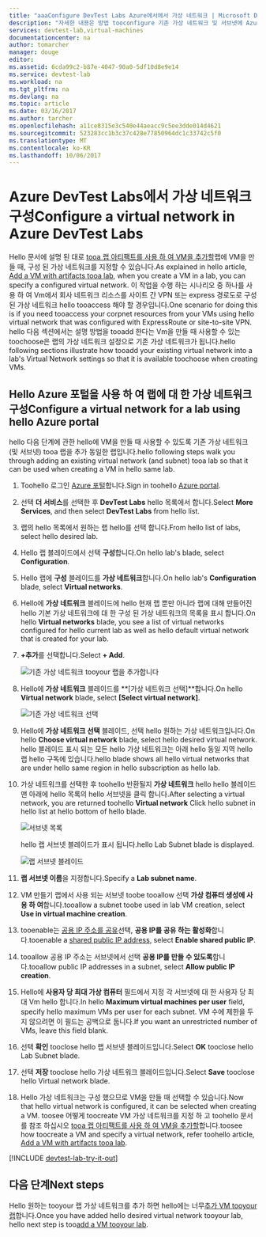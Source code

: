 ```yaml
---
title: "aaaConfigure DevTest Labs Azure에서에서 가상 네트워크 | Microsoft Docs"
description: "자세한 내용은 방법 tooconfigure 기존 가상 네트워크 및 서브넷에 Azure DevTest Labs를 사용 하 여 VM에서 사용 하 고"
services: devtest-lab,virtual-machines
documentationcenter: na
author: tomarcher
manager: douge
editor: 
ms.assetid: 6cda99c2-b87e-4047-90a0-5df10d8e9e14
ms.service: devtest-lab
ms.workload: na
ms.tgt_pltfrm: na
ms.devlang: na
ms.topic: article
ms.date: 03/16/2017
ms.author: tarcher
ms.openlocfilehash: a11ce8315e3c540e44aeacc9c5ee3dde014d4621
ms.sourcegitcommit: 523283cc1b3c37c428e77850964dc1c33742c5f0
ms.translationtype: MT
ms.contentlocale: ko-KR
ms.lasthandoff: 10/06/2017
---
```

# <a name="configure-a-virtual-network-in-azure-devtest-labs"></a><span data-ttu-id="e68fd-103">Azure DevTest Labs에서 가상 네트워크 구성</span><span class="sxs-lookup"><span data-stu-id="e68fd-103">Configure a virtual network in Azure DevTest Labs</span></span>
<span data-ttu-id="e68fd-104">Hello 문서에 설명 된 대로 [tooa 랩 아티팩트를 사용 하 여 VM을 추가할](devtest-lab-add-vm-with-artifacts.md)랩에 VM을 만들 때, 구성 된 가상 네트워크를 지정할 수 있습니다.</span><span class="sxs-lookup"><span data-stu-id="e68fd-104">As explained in hello article, [Add a VM with artifacts tooa lab](devtest-lab-add-vm-with-artifacts.md), when you create a VM in a lab, you can specify a configured virtual network.</span></span> <span data-ttu-id="e68fd-105">이 작업을 수행 하는 시나리오 중 하나를 사용 하 여 Vm에서 회사 네트워크 리소스를 사이트 간 VPN 또는 express 경로도로 구성 된 가상 네트워크 hello tooaccess 해야 할 경우입니다.</span><span class="sxs-lookup"><span data-stu-id="e68fd-105">One scenario for doing this is if you need tooaccess your corpnet resources from your VMs using hello virtual network that was configured with ExpressRoute or site-to-site VPN.</span></span> <span data-ttu-id="e68fd-106">hello 다음 섹션에서는 설명 방법을 tooadd 한다는 Vm을 만들 때 사용할 수 있는 toochoose은 랩의 가상 네트워크 설정으로 기존 가상 네트워크가 됩니다.</span><span class="sxs-lookup"><span data-stu-id="e68fd-106">hello following sections illustrate how tooadd your existing virtual network into a lab's Virtual Network settings so that it is available toochoose when creating VMs.</span></span>

## <a name="configure-a-virtual-network-for-a-lab-using-hello-azure-portal"></a><span data-ttu-id="e68fd-107">Hello Azure 포털을 사용 하 여 랩에 대 한 가상 네트워크 구성</span><span class="sxs-lookup"><span data-stu-id="e68fd-107">Configure a virtual network for a lab using hello Azure portal</span></span>
<span data-ttu-id="e68fd-108">hello 다음 단계에 관한 hello에 VM을 만들 때 사용할 수 있도록 기존 가상 네트워크 (및 서브넷) tooa 랩을 추가 동일한 랩입니다.</span><span class="sxs-lookup"><span data-stu-id="e68fd-108">hello following steps walk you through adding an existing virtual network (and subnet) tooa lab so that it can be used when creating a VM in hello same lab.</span></span> 

1. <span data-ttu-id="e68fd-109">Toohello 로그인 [Azure 포털](http://go.microsoft.com/fwlink/p/?LinkID=525040)합니다.</span><span class="sxs-lookup"><span data-stu-id="e68fd-109">Sign in toohello [Azure portal](http://go.microsoft.com/fwlink/p/?LinkID=525040).</span></span>
2. <span data-ttu-id="e68fd-110">선택 **더 서비스**를 선택한 후 **DevTest Labs** hello 목록에서 합니다.</span><span class="sxs-lookup"><span data-stu-id="e68fd-110">Select **More Services**, and then select **DevTest Labs** from hello list.</span></span>
3. <span data-ttu-id="e68fd-111">랩의 hello 목록에서 원하는 랩 hello를 선택 합니다.</span><span class="sxs-lookup"><span data-stu-id="e68fd-111">From hello list of labs, select hello desired lab.</span></span> 
4. <span data-ttu-id="e68fd-112">Hello 랩 블레이드에서 선택 **구성**합니다.</span><span class="sxs-lookup"><span data-stu-id="e68fd-112">On hello lab's blade, select **Configuration**.</span></span>
5. <span data-ttu-id="e68fd-113">Hello 랩에 **구성** 블레이드를 **가상 네트워크**합니다.</span><span class="sxs-lookup"><span data-stu-id="e68fd-113">On hello lab's **Configuration** blade, select **Virtual networks**.</span></span>
6. <span data-ttu-id="e68fd-114">Hello에 **가상 네트워크** 블레이드에 hello 현재 랩 뿐만 아니라 랩에 대해 만들어진 hello 기본 가상 네트워크에 대 한 구성 된 가상 네트워크의 목록을 표시 합니다.</span><span class="sxs-lookup"><span data-stu-id="e68fd-114">On hello **Virtual networks** blade, you see a list of virtual networks configured for hello current lab as well as hello default virtual network that is created for your lab.</span></span> 
7. <span data-ttu-id="e68fd-115">**+추가**를 선택합니다.</span><span class="sxs-lookup"><span data-stu-id="e68fd-115">Select **+ Add**.</span></span>
   
    ![기존 가상 네트워크 tooyour 랩을 추가합니다](./media/devtest-lab-configure-vnet/lab-settings-vnet-add.png)
8. <span data-ttu-id="e68fd-117">Hello에 **가상 네트워크** 블레이드를 **[가상 네트워크 선택]**합니다.</span><span class="sxs-lookup"><span data-stu-id="e68fd-117">On hello **Virtual network** blade, select **[Select virtual network]**.</span></span>
   
    ![기존 가상 네트워크 선택](./media/devtest-lab-configure-vnet/lab-settings-vnets-vnet1.png)
9. <span data-ttu-id="e68fd-119">Hello에 **가상 네트워크 선택** 블레이드, 선택 hello 원하는 가상 네트워크입니다.</span><span class="sxs-lookup"><span data-stu-id="e68fd-119">On hello **Choose virtual network** blade, select hello desired virtual network.</span></span> <span data-ttu-id="e68fd-120">hello 블레이드 표시 되는 모든 hello 가상 네트워크는 아래 hello 동일 지역 hello 랩 hello 구독에 있습니다.</span><span class="sxs-lookup"><span data-stu-id="e68fd-120">hello blade shows all hello virtual networks that are under hello same region in hello subscription as hello lab.</span></span>  
10. <span data-ttu-id="e68fd-121">가상 네트워크를 선택한 후 toohello 반환될지 **가상 네트워크** hello hello 블레이드 맨 아래에 hello 목록의 hello 서브넷을 클릭 합니다.</span><span class="sxs-lookup"><span data-stu-id="e68fd-121">After selecting a virtual network, you are returned toohello **Virtual network** Click hello subnet in hello list at hello bottom of hello blade.</span></span>

    ![서브넷 목록](./media/devtest-lab-configure-vnet/lab-settings-vnets-vnet2.png)
    
    <span data-ttu-id="e68fd-123">hello 랩 서브넷 블레이드가 표시 됩니다.</span><span class="sxs-lookup"><span data-stu-id="e68fd-123">hello Lab Subnet blade is displayed.</span></span>

    ![랩 서브넷 블레이드](./media/devtest-lab-configure-vnet/lab-subnet.png)

11. <span data-ttu-id="e68fd-125">**랩 서브넷 이름**을 지정합니다.</span><span class="sxs-lookup"><span data-stu-id="e68fd-125">Specify a **Lab subnet name**.</span></span>
12. <span data-ttu-id="e68fd-126">VM 만들기 랩에서 사용 되는 서브넷 toobe tooallow 선택 **가상 컴퓨터 생성에 사용 하 여**합니다.</span><span class="sxs-lookup"><span data-stu-id="e68fd-126">tooallow a subnet toobe used in lab VM creation, select **Use in virtual machine creation**.</span></span>
13. <span data-ttu-id="e68fd-127">tooenable는 [공용 IP 주소를 공유](devtest-lab-shared-ip.md)선택, **공용 IP를 공유 하는 활성화**합니다.</span><span class="sxs-lookup"><span data-stu-id="e68fd-127">tooenable a [shared public IP address](devtest-lab-shared-ip.md), select **Enable shared public IP**.</span></span>
14. <span data-ttu-id="e68fd-128">tooallow 공용 IP 주소는 서브넷에서 선택 **공용 IP를 만들 수 있도록**합니다.</span><span class="sxs-lookup"><span data-stu-id="e68fd-128">tooallow public IP addresses in a subnet, select **Allow public IP creation**.</span></span>
15. <span data-ttu-id="e68fd-129">Hello에 **사용자 당 최대 가상 컴퓨터** 필드에서 지정 각 서브넷에 대 한 사용자 당 최대 Vm hello 합니다.</span><span class="sxs-lookup"><span data-stu-id="e68fd-129">In hello **Maximum virtual machines per user** field, specify hello maximum VMs per user for each subnet.</span></span> <span data-ttu-id="e68fd-130">VM 수에 제한을 두지 않으려면 이 필드는 공백으로 둡니다.</span><span class="sxs-lookup"><span data-stu-id="e68fd-130">If you want an unrestricted number of VMs, leave this field blank.</span></span>
16. <span data-ttu-id="e68fd-131">선택 **확인** tooclose hello 랩 서브넷 블레이드입니다.</span><span class="sxs-lookup"><span data-stu-id="e68fd-131">Select **OK** tooclose hello Lab Subnet blade.</span></span>
17. <span data-ttu-id="e68fd-132">선택 **저장** tooclose hello 가상 네트워크 블레이드입니다.</span><span class="sxs-lookup"><span data-stu-id="e68fd-132">Select **Save** tooclose hello Virtual network blade.</span></span>
18. <span data-ttu-id="e68fd-133">Hello 가상 네트워크는 구성 했으므로 VM을 만들 때 선택할 수 있습니다.</span><span class="sxs-lookup"><span data-stu-id="e68fd-133">Now that hello virtual network is configured, it can be selected when creating a VM.</span></span> 
    <span data-ttu-id="e68fd-134">toosee 어떻게 toocreate VM 가상 네트워크를 지정 하 고 toohello 문서를 참조 하십시오 [tooa 랩 아티팩트를 사용 하 여 VM을 추가할](devtest-lab-add-vm-with-artifacts.md)합니다.</span><span class="sxs-lookup"><span data-stu-id="e68fd-134">toosee how toocreate a VM and specify a virtual network, refer toohello article, [Add a VM with artifacts tooa lab](devtest-lab-add-vm-with-artifacts.md).</span></span> 

[!INCLUDE [devtest-lab-try-it-out](../../includes/devtest-lab-try-it-out.md)]

## <a name="next-steps"></a><span data-ttu-id="e68fd-135">다음 단계</span><span class="sxs-lookup"><span data-stu-id="e68fd-135">Next steps</span></span>
<span data-ttu-id="e68fd-136">Hello 원하는 tooyour 랩 가상 네트워크를 추가 하면 hello에는 너무[추가 VM tooyour 랩](devtest-lab-add-vm-with-artifacts.md)합니다.</span><span class="sxs-lookup"><span data-stu-id="e68fd-136">Once you have added hello desired virtual network tooyour lab, hello next step is too[add a VM tooyour lab](devtest-lab-add-vm-with-artifacts.md).</span></span>


